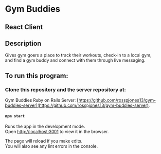 # Gym Buddies
## React Client

## Description

Gives gym goers a place to track their workouts, check-in to a local gym, and find a gym buddy and connect with them through live messaging.

## To run this program:

### Clone this repository and the server repository at:

Gym Buddies Ruby on Rails Server: [https://github.com/rosspjones13/gym-buddies-server](https://github.com/rosspjones13/gym-buddies-server).

#### `npm start`

Runs the app in the development mode.<br>
Open [http://localhost:3001](http://localhost:3001) to view it in the browser.

The page will reload if you make edits.<br>
You will also see any lint errors in the console.